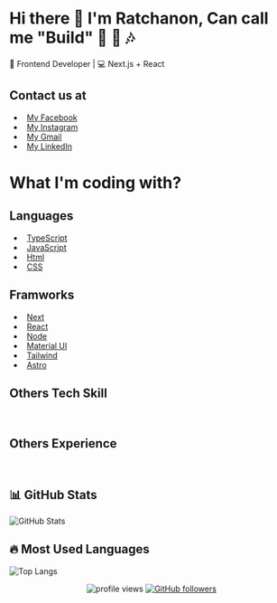 # Hi there 👋 I'm Ratchanon, Can call me "Build" 🥁 🎤 🎶

🚀 Frontend Developer | 💻 Next.js + React

## Contact us at
- <img align="center" src="https://cdn.svglogos.dev/logos/facebook.svg" width="3rem" /> [My Facebook](https://www.facebook.com/Build.Ratchanon)
- <img align="center" src="https://cdn.svgporn.com/logos/typescript-icon.svg" width="3rem" /> [My Instagram](https://www.instagram.com/__bbuild.in?igsh=MWx1OTNib250OG1tbw%3D%3D&utm_source=qr)
- <img align="center" src="https://cdn.svglogos.dev/logos/google-gmail.svg" width="3rem" /> [My Gmail](mailto:ratchanontip@gmail.com)
- <img align="center" src="https://cdn.svglogos.dev/logos/linkedin-icon.svg" width="3rem" /> [My LinkedIn](https://www.linkedin.com/in/ratchanon-tipaksorn-179740292/)

# What I'm coding with?
## Languages
- <img align="center" src="https://cdn.svgporn.com/logos/typescript-icon.svg" width="3rem" /> [TypeScript](https://www.typescriptlang.org/)
- <img align="center" src="https://cdn.svgporn.com/logos/javascript.svg" width="3rem" /> [JavaScript](https://developer.mozilla.org/en-US/docs/Web/JavaScript)
- <img align="center" src="https://cdn.svglogos.dev/logos/html-5.svg" width="3rem" /> [Html](https://html.spec.whatwg.org/multipage/)
- <img align="center" src="https://cdn.svgporn.com/logos/javascript.svg" width="3rem" /> [CSS](https://www.w3.org/TR/css/)

## Framworks
- <img align="center" src="https://cdn.svgporn.com/logos/nextjs-icon.svg" width="3rem" /> [Next](https://nextjs.org/)
- <img align="center" src="https://cdn.svgporn.com/logos/react.svg" width="3rem" /> [React](https://react.dev/)
- <img align="center" src="https://cdn.svgporn.com/logos/nodejs-icon-alt.svg" width="3rem" /> [Node](https://nodejs.org/en)
- <img align="center" src="https://cdn.svgporn.com/logos/material-ui.svg" width="3rem" /> [Material UI](https://mui.com/)
- <img align="center" src="https://cdn.svglogos.dev/logos/tailwindcss-icon.svg" width="3rem" /> [Tailwind](https://tailwindcss.com/)
- <img align="center" src="https://cdn.svglogos.dev/logos/astro-icon.svg" width="3rem" /> [Astro](https://astro.build/)

## Others Tech Skill
<div align="center">
  <img align="center" src="https://cdn.svglogos.dev/logos/firebase-icon.svg" width="3rem" />
  <img align="center" src="https://cdn.svglogos.dev/logos/payload.svg" width="3rem" />
  <img align="center" src="https://cdn.svglogos.dev/logos/google-cloud.svg" width="3rem" />
  <img align="center" src="https://cdn.svglogos.dev/logos/supabase-icon.svg" width="3rem" />
  <img align="center" src="https://cdn.svglogos.dev/logos/c-sharp.svg" width="3rem" />
  <img align="center" src="https://cdn.svglogos.dev/logos/c-plusplus.svg" width="3rem" />
  <img align="center" src="https://cdn.svglogos.dev/logos/unity.svg" width="3rem" />
</div>

## Others Experience
<div align="center">
  <img align="center" src="https://cdn.svglogos.dev/logos/figma.svg" width="3rem" />
  <img align="center" src="https://cdn.svglogos.dev/logos/adobe-icon.svg" width="3rem" />
  <img align="center" src="https://cdn.svglogos.dev/logos/adobe-after-effects.svg" width="3rem" />
  <img align="center" src="https://cdn.svglogos.dev/logos/adobe-animate.svg" width="3rem" />
  <img align="center" src="https://cdn.svglogos.dev/logos/adobe-illustrator.svg" width="3rem" />
  <img align="center" src="https://cdn.svglogos.dev/logos/adobe-lightroom.svg" width="3rem" />
  <img align="center" src="https://cdn.svglogos.dev/logos/adobe-photoshop.svg" width="3rem" />
  <img align="center" src="https://cdn.svglogos.dev/logos/adobe-premiere.svg" width="3rem" />
  <img align="center" src="https://cdn.svglogos.dev/logos/arduino.svg" width="3rem" />
  <img align="center" src="https://cdn.svglogos.dev/logos/blender.svg" width="3rem" />
</div>


## 📊 GitHub Stats
![GitHub Stats](https://github-readme-stats.vercel.app/api?username=build-ratchanon&show_icons=true&theme=tokyonight)

## 🔥 Most Used Languages
![Top Langs](https://github-readme-stats.vercel.app/api/top-langs/?username=build-ratchanon&layout=compact&theme=tokyonight)

<div align="center">
  <img src="https://komarev.com/ghpvc/?username=build-ratchanon&label=Profile%20Views&color=0e75b6&style=flat" alt="profile views" />
  <a href="https://github.com/build-ratchanon?tab=followers">
    <img src="https://img.shields.io/github/followers/build-ratchanon?label=Followers&style=social" alt="GitHub followers" />
  </a>
</div>


<!--
**build-ratchanon/build-ratchanon** is a ✨ _special_ ✨ repository because its `README.md` (this file) appears on your GitHub profile.

Here are some ideas to get you started:

- 🔭 I’m currently working on ...
- 🌱 I’m currently learning ...
- 👯 I’m looking to collaborate on ...
- 🤔 I’m looking for help with ...
- 💬 Ask me about ...
- 📫 How to reach me: ...
- 😄 Pronouns: ...
- ⚡ Fun fact: ...
-->

